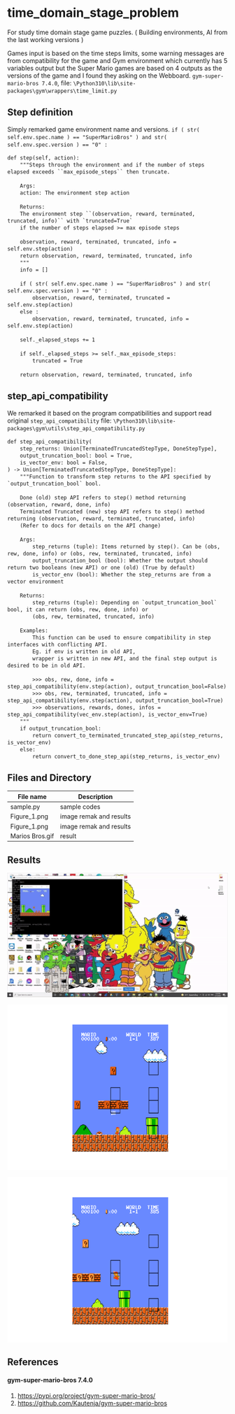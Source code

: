# time_domain_stage_problem

For study time domain stage game puzzles. ( Building environments, AI from the last working versions )

Games input is based on the time steps limits, some warning messages are from compatibility for the game and Gym environment which currently has 5 variables output but the Super Mario games are based on 4 outputs as the versions of the game and I found they asking on the Webboard. ```gym-super-mario-bros 7.4.0```, file: ```\Python310\lib\site-packages\gym\wrappers\time_limit.py```

## Step definition ##

Simply remarked game environment name and versions. ```if ( str( self.env.spec.name ) == "SuperMarioBros" ) and str( self.env.spec.version ) == "0" :```

```
def step(self, action):
    """Steps through the environment and if the number of steps elapsed exceeds ``max_episode_steps`` then truncate.

    Args:
    action: The environment step action

    Returns:
    The environment step ``(observation, reward, terminated, truncated, info)`` with `truncated=True`
    if the number of steps elapsed >= max episode steps

    observation, reward, terminated, truncated, info = self.env.step(action)
    return observation, reward, terminated, truncated, info
    """
    info = []
	
    if ( str( self.env.spec.name ) == "SuperMarioBros" ) and str( self.env.spec.version ) == "0" :
        observation, reward, terminated, truncated = self.env.step(action)
    else :	
        observation, reward, terminated, truncated, info = self.env.step(action)
		
    self._elapsed_steps += 1

    if self._elapsed_steps >= self._max_episode_steps:
        truncated = True
    
    return observation, reward, terminated, truncated, info
```

## step_api_compatibility ##

We remarked it based on the program compatibilities and support read original ```step_api_compatibility``` file: ```\Python310\lib\site-packages\gym\utils\step_api_compatibility.py ```

```
def step_api_compatibility(
    step_returns: Union[TerminatedTruncatedStepType, DoneStepType],
    output_truncation_bool: bool = True,
    is_vector_env: bool = False,
) -> Union[TerminatedTruncatedStepType, DoneStepType]:
    """Function to transform step returns to the API specified by `output_truncation_bool` bool.

    Done (old) step API refers to step() method returning (observation, reward, done, info)
    Terminated Truncated (new) step API refers to step() method returning (observation, reward, terminated, truncated, info)
    (Refer to docs for details on the API change)

    Args:
        step_returns (tuple): Items returned by step(). Can be (obs, rew, done, info) or (obs, rew, terminated, truncated, info)
        output_truncation_bool (bool): Whether the output should return two booleans (new API) or one (old) (True by default)
        is_vector_env (bool): Whether the step_returns are from a vector environment

    Returns:
        step_returns (tuple): Depending on `output_truncation_bool` bool, it can return (obs, rew, done, info) or 
        (obs, rew, terminated, truncated, info)

    Examples:
        This function can be used to ensure compatibility in step interfaces with conflicting API. 
        Eg. if env is written in old API,
        wrapper is written in new API, and the final step output is desired to be in old API.

        >>> obs, rew, done, info = step_api_compatibility(env.step(action), output_truncation_bool=False)
        >>> obs, rew, terminated, truncated, info = step_api_compatibility(env.step(action), output_truncation_bool=True)
        >>> observations, rewards, dones, infos = step_api_compatibility(vec_env.step(action), is_vector_env=True)
    """
    if output_truncation_bool:
        return convert_to_terminated_truncated_step_api(step_returns, is_vector_env)
    else:
        return convert_to_done_step_api(step_returns, is_vector_env)
```

## Files and Directory ##

| File name | Description |
|--- |--- |
| sample.py | sample codes |
| Figure_1.png | image remak and results |
| Figure_1.png | image remak and results |
| Marios Bros.gif | result |

## Results ##

![Sample problem solving](https://github.com/jkaewprateep/time_domain_stage_problem/blob/main/Marios%20Bros.gif "Sample problem solving")

![Sample problem solving](https://github.com/jkaewprateep/time_domain_stage_problem/blob/main/Figure_1.png "Sample problem solving")

![Sample problem solving](https://github.com/jkaewprateep/time_domain_stage_problem/blob/main/Figure_2.png "Sample problem solving")

## References ##

#### gym-super-mario-bros 7.4.0 ####

1. https://pypi.org/project/gym-super-mario-bros/
2. https://github.com/Kautenja/gym-super-mario-bros
